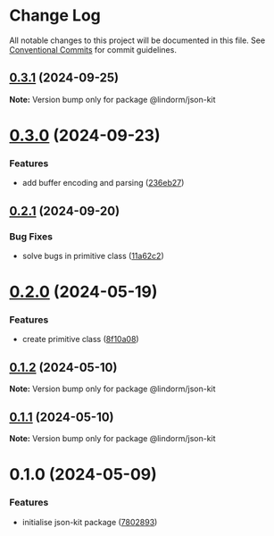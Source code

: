 # Change Log

All notable changes to this project will be documented in this file.
See [Conventional Commits](https://conventionalcommits.org) for commit guidelines.

## [0.3.1](https://github.com/lindorm-io/monorepo/compare/@lindorm/json-kit@0.3.0...@lindorm/json-kit@0.3.1) (2024-09-25)

**Note:** Version bump only for package @lindorm/json-kit

# [0.3.0](https://github.com/lindorm-io/monorepo/compare/@lindorm/json-kit@0.2.1...@lindorm/json-kit@0.3.0) (2024-09-23)

### Features

- add buffer encoding and parsing ([236eb27](https://github.com/lindorm-io/monorepo/commit/236eb27a3a44a54262abec517e9392dc6ef2eb9e))

## [0.2.1](https://github.com/lindorm-io/monorepo/compare/@lindorm/json-kit@0.2.0...@lindorm/json-kit@0.2.1) (2024-09-20)

### Bug Fixes

- solve bugs in primitive class ([11a62c2](https://github.com/lindorm-io/monorepo/commit/11a62c2b5170f99fa090e716365365bedfa3f84f))

# [0.2.0](https://github.com/lindorm-io/monorepo/compare/@lindorm/json-kit@0.1.2...@lindorm/json-kit@0.2.0) (2024-05-19)

### Features

- create primitive class ([8f10a08](https://github.com/lindorm-io/monorepo/commit/8f10a0830b8cb98a28430d718df7c1e54247854a))

## [0.1.2](https://github.com/lindorm-io/monorepo/compare/@lindorm/json-kit@0.1.1...@lindorm/json-kit@0.1.2) (2024-05-10)

**Note:** Version bump only for package @lindorm/json-kit

## [0.1.1](https://github.com/lindorm-io/monorepo/compare/@lindorm/json-kit@0.1.0...@lindorm/json-kit@0.1.1) (2024-05-10)

**Note:** Version bump only for package @lindorm/json-kit

# 0.1.0 (2024-05-09)

### Features

- initialise json-kit package ([7802893](https://github.com/lindorm-io/monorepo/commit/7802893d279225b268107769c18cd7ba450ef438))
